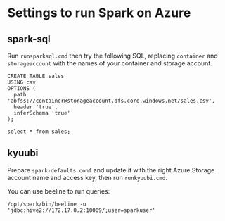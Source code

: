 # Settings to run Spark on Azure

## spark-sql

Run `runsparksql.cmd` then try the following SQL, replacing `container` and `storageaccount` with the names of your container and storage account.

```
CREATE TABLE sales
USING csv
OPTIONS (
  path 'abfss://container@storageaccount.dfs.core.windows.net/sales.csv',
  header 'true',
  inferSchema 'true'
);
```

```
select * from sales;
```

## kyuubi

Prepare `spark-defaults.conf` and update it with the right Azure Storage account name and access key, then run `runkyuubi.cmd`.

You can use beeline to run queries:

```
/opt/spark/bin/beeline -u 'jdbc:hive2://172.17.0.2:10009/;user=sparkuser'
```
